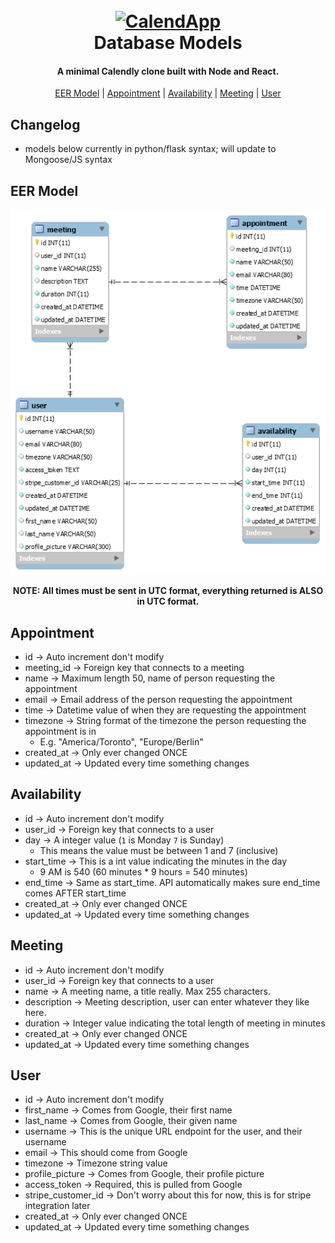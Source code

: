 <h1 align="center">
  <br>
  <a href="#"><img src="https://www.dropbox.com/s/f7qmdoka1ltso8g/logo.png?raw=1" alt="CalendApp" width="120"></a>
  <br>
  Database Models
</h1>

<h4 align="center">A minimal Calendly clone built with Node and React.</h4>


<p align="center">
  <a href="eer-model">EER Model</a> |
  <a href="#appointment">Appointment</a> |
  <a href="#availability">Availability</a> |
  <a href="#meeting">Meeting</a> |
  <a href="#user">User</a>
</p>

## Changelog
- models below currently in python/flask syntax; will update to Mongoose/JS syntax 


## EER Model
![EER Model](images/EER-Model.png)


<p align="center"><b>NOTE: All times must be sent in UTC format, everything returned is ALSO in UTC format.</b></p>

## Appointment
- id &rarr; Auto increment don't modify
- meeting_id &rarr; Foreign key that connects to a meeting
- name &rarr; Maximum length 50, name of person requesting the appointment
- email &rarr; Email address of the person requesting the appointment
- time &rarr; Datetime value of when they are requesting the appointment
- timezone &rarr; String format of the timezone the person requesting the appointment is in
    - E.g. "America/Toronto", "Europe/Berlin"
- created_at &rarr; Only ever changed ONCE
- updated_at &rarr; Updated every time something changes


## Availability
- id &rarr; Auto increment don't modify
- user_id &rarr; Foreign key that connects to a user
- day &rarr; A integer value (`1` is Monday `7` is Sunday)
    - This means the value must be between 1 and 7 (inclusive)
- start_time &rarr; This is a int value indicating the minutes in the day
    - 9 AM is 540 (60 minutes * 9 hours = 540 minutes)
- end_time &rarr; Same as start_time. API automatically makes sure end_time comes AFTER start_time
- created_at &rarr; Only ever changed ONCE
- updated_at &rarr; Updated every time something changes


## Meeting
- id &rarr; Auto increment don't modify
- user_id &rarr; Foreign key that connects to a user
- name &rarr; A meeting name, a title really. Max 255 characters.
- description &rarr; Meeting description, user can enter whatever they like here.
- duration &rarr; Integer value indicating the total length of meeting in minutes
- created_at &rarr; Only ever changed ONCE
- updated_at &rarr; Updated every time something changes


## User
- id &rarr; Auto increment don't modify
- first_name &rarr; Comes from Google, their first name
- last_name &rarr; Comes from Google, their given name
- username &rarr; This is the unique URL endpoint for the user, and their username
- email &rarr; This should come from Google
- timezone &rarr; Timezone string value
- profile_picture &rarr; Comes from Google, their profile picture
- access_token &rarr; Required, this is pulled from Google
- stripe_customer_id &rarr; Don't worry about this for now, this is for stripe integration later
- created_at &rarr; Only ever changed ONCE
- updated_at &rarr; Updated every time something changes



